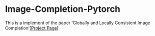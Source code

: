 # Image-Completion-Pytorch

This is a implement of the paper 'Globally and Locally Consistent Image Completion'[[Project Page]](http://hi.cs.waseda.ac.jp/~iizuka/projects/completion/en/)


